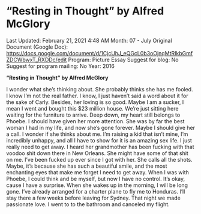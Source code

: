 # “Resting in Thought” by Alfred McGlory

Last Updated: February 21, 2021 4:48 AM
Month: 07 - July
Original Document (Google Doc): https://docs.google.com/document/d/1CjcUhJ_eQGcL0b3oOjnqMtRIkbGmfZDCWbwxT_RXDDc/edit
Program: Picture Essay
Suggest for blog: No
Suggest for program mailing: No
Year: 2016

**“Resting in Thought” by Alfred McGlory**

I wonder what she’s thinking about. She probably thinks she has me fooled. I know I’m not the real father. I know, I just haven’t said a word about it for the sake of Carly. Besides, her loving is so good. Maybe I am a sucker, I mean I went and bought this $23 million house. We’re just sitting here waiting for the furniture to arrive. Deep down, my heart still belongs to Phoebe. I should have given her more attention. She was by far the best woman I had in my life, and now she’s gone forever. Maybe I should give her a call. I wonder if she thinks about me. I’m raising a kid that isn’t mine, I’m incredibly unhappy, and all I have to show for it is an amazing sex life. I just really need to get away. I heard her grandmother has been fucking with that voodoo shit down there in New Orleans. She might have some of that shit on me. I’ve been fucked up ever since I got with her. She calls all the shots. Maybe, it’s because she has such a beautiful smile, and the most enchanting eyes that make me forget I need to get away. When I was with Phoebe, I could think and be myself, but now I have no control. It’s okay, cause I have a surprise. When she wakes up in the morning, I will be long gone. I’ve already arranged for a charter plane to fly me to Honduras. I’ll stay there a few weeks before leaving for Sydney. That night we made passionate love. I went to to the bathroom and canceled my flight.